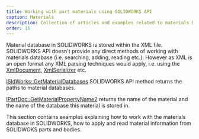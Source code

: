 ```yaml
---
title: Working with part materials using SOLIDWORKS API
caption: Materials
description: Collection of articles and examples related to materials handling using SOLIDWORKS API
order: 15
---
```

Material database in SOLIDWORKS is stored within the XML file. SOLIDWORKS API doesn't provide any direct methods of working with materials database (i.e. searching, adding, reading etc.). However as XML is an open format any XML parsing techniques would apply, i.e. using the [XmlDocument](https://docs.microsoft.com/en-us/dotnet/api/system.xml.xmldocument), [XmlSerializer](https://docs.microsoft.com/en-us/dotnet/api/system.xml.serialization.xmlserializer) etc.

[ISldWorks::GetMaterialDatabases](https://help.solidworks.com/2018/english/api/sldworksapi/solidworks.interop.sldworks~solidworks.interop.sldworks.isldworks~getmaterialdatabases.html) SOLIDWORKS API method returns the paths to material databases.

[IPartDoc::GetMaterialPropertyName2](https://help.solidworks.com/2018/english/api/sldworksapi/solidworks.interop.sldworks~solidworks.interop.sldworks.ipartdoc~getmaterialpropertyname2.html) returns the name of the material and the name of the database this material is stored in.

This section contains examples explaining how to work with the materials database in SOLIDWORKS, how to apply and read material information from SOLIDWOKS parts and bodies.
